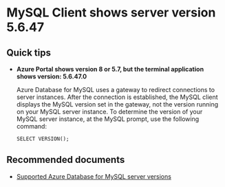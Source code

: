 <properties
  pagetitle="MySQL Client shows server version 5.6.47"
  description="MySQL Client shows server version 5.6.47"
  service="microsoft.dbformysql"
  resource="servers"
  ms.author="jtoland"
  selfhelptype="Generic"
  supporttopicids="32788518"
  resourcetags="servers,databases"
  productpesids="16221"
  cloudenvironments="public,fairfax,usnat,ussec"
  articleid="211a75bc-4a64-4ffb-ba84-6f9265ec9b2a"
  ownershipid="AzureData_AzureDatabaseforMySQL" />

# MySQL Client shows server version 5.6.47

## Quick tips

* **Azure Portal shows version 8 or 5.7, but the terminal application shows version: 5.6.47.0**

  Azure Database for MySQL uses a gateway to redirect connections to server instances. After the connection is established, the MySQL client displays the MySQL version set in the gateway, not the version running on your MySQL server instance. To determine the version of your MySQL server instance, at the MySQL prompt, use the following command:

  `SELECT VERSION();`

## **Recommended documents**

* [Supported Azure Database for MySQL server versions](https://docs.microsoft.com/azure/mysql/concepts-supported-versions)

